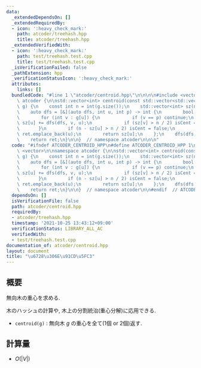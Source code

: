 ```yaml
---
data:
  _extendedDependsOn: []
  _extendedRequiredBy:
  - icon: ':heavy_check_mark:'
    path: atcoder/treehash.hpp
    title: atcoder/treehash.hpp
  _extendedVerifiedWith:
  - icon: ':heavy_check_mark:'
    path: test/treehash.test.cpp
    title: test/treehash.test.cpp
  _isVerificationFailed: false
  _pathExtension: hpp
  _verificationStatusIcon: ':heavy_check_mark:'
  attributes:
    links: []
  bundledCode: "#line 1 \"atcoder/centroid.hpp\"\n\n\n\n#include <vector>\n\nnamespace\
    \ atcoder {\n\nstd::vector<int> centroid(const std::vector<std::vector<int>>&\
    \ g) {\n    const int n = int(g.size());\n    std::vector<int> sz(n,1), ret;\n\
    \    auto dfs = [&](auto dfs, int u, int p) -> int {\n        bool isCent = true;\n\
    \        for (int v : g[u]) {\n            if (v == p) continue;\n           \
    \ sz[u] += dfs(dfs, v, u);\n            if (sz[v] > n / 2) isCent = false;\n \
    \       }\n        if (n - sz[u] > n / 2) isCent = false;\n        if (isCent)\
    \ ret.emplace_back(u);\n        return sz[u];\n    };\n    dfs(dfs, 0, -1);\n\
    \    return ret;\n}\n\n}  // namespace atcoder\n\n\n"
  code: "#ifndef ATCODER_CENTROID_HPP\n#define ATCODER_CENTROID_HPP 1\n\n#include\
    \ <vector>\n\nnamespace atcoder {\n\nstd::vector<int> centroid(const std::vector<std::vector<int>>&\
    \ g) {\n    const int n = int(g.size());\n    std::vector<int> sz(n,1), ret;\n\
    \    auto dfs = [&](auto dfs, int u, int p) -> int {\n        bool isCent = true;\n\
    \        for (int v : g[u]) {\n            if (v == p) continue;\n           \
    \ sz[u] += dfs(dfs, v, u);\n            if (sz[v] > n / 2) isCent = false;\n \
    \       }\n        if (n - sz[u] > n / 2) isCent = false;\n        if (isCent)\
    \ ret.emplace_back(u);\n        return sz[u];\n    };\n    dfs(dfs, 0, -1);\n\
    \    return ret;\n}\n\n}  // namespace atcoder\n\n#endif  // ATCODER_CENTROID_HPP\n"
  dependsOn: []
  isVerificationFile: false
  path: atcoder/centroid.hpp
  requiredBy:
  - atcoder/treehash.hpp
  timestamp: '2021-10-25 13:43:12+09:00'
  verificationStatus: LIBRARY_ALL_AC
  verifiedWith:
  - test/treehash.test.cpp
documentation_of: atcoder/centroid.hpp
layout: document
title: "\u6728\u306E\u91CD\u5FC3"
---
```


## 概要

無向木の重心を求める.

木のハッシュの計算や, 木上の分割統治(重心分解)に応用できる.

- `centroid(g)` : 無向木 $g$ の重心を全て(1個 or 2個)返す. 

## 計算量

- $O(|V|)$